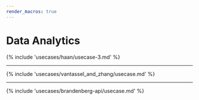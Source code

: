 ```yaml
---
render_macros: true
---
```


# Data Analytics

<!-- ## Multi-Data Set Image Analysis in Taggit -->

{% include 'usecases/haan/usecase-3.md' %}

---

<!-- ## ML and AI -->

{% include 'usecases/vantassel_and_zhang/usecase.md' %}

---

<!-- ## API -->

{% include 'usecases/brandenberg-api/usecase.md' %}

